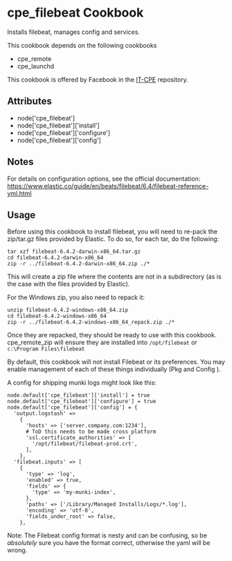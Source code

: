 cpe_filebeat Cookbook
========================
Installs filebeat, manages config and services.

This cookbook depends on the following cookbooks

* cpe_remote
* cpe_launchd

This cookbook is offered by Facebook in the [IT-CPE](https://github.com/facebook/IT-CPE) repository.

Attributes
----------
* node['cpe_filebeat']
* node['cpe_filebeat']['install']
* node['cpe_filebeat']['configure']
* node['cpe_filebeat']['config']

Notes
-----
For details on configuration options, see the official documentation: https://www.elastic.co/guide/en/beats/filebeat/6.4/filebeat-reference-yml.html

Usage
-----
Before using this cookbook to install filebeat, you will need to re-pack the zip/tar.gz files provided by Elastic. To do so, for each tar, do the following:

    tar xzf filebeat-6.4.2-darwin-x86_64.tar.gz
    cd filebeat-6.4.2-darwin-x86_64
    zip -r ../filebeat-6.4.2-darwin-x86_64.zip ./*

This will create a zip file where the contents are not in a subdirectory (as is the case with the files provided by Elastic).

For the Windows zip, you also need to repack it:

    unzip filebeat-6.4.2-windows-x86_64.zip
    cd filebeat-6.4.2-windows-x86_64
    zip -r ../filebeat-6.4.2-windows-x86_64_repack.zip ./*

Once they are repacked, they should be ready to use with this cookbook. cpe_remote_zip will ensure they are installed into `/opt/filebeat` or `c:\Program Files\filebeat`

By default, this cookbook will not install Filebeat or its preferences. You may enable management of each of these things individually (Pkg and Config ).

A config for shipping munki logs might look like this:

    node.default['cpe_filebeat']['install'] = true
    node.default['cpe_filebeat']['configure'] = true
    node.default['cpe_filebeat']['config'] = {
      'output.logstash' =>
        {
          'hosts' => ['server.company.com:1234'],
          # ToD this needs to be made cross platform
          'ssl.certificate_authorities' => [
            '/opt/filebeat/filebeat-prod.crt',
          ],
        },
      'filebeat.inputs' => [
        {
          'type' => 'log',
          'enabled' => true,
          'fields' => {
            'type' => 'my-munki-index',
          },
          'paths' => ['/Library/Managed Installs/Logs/*.log'],
          'encoding' => 'utf-8',
          'fields_under_root' => false,
        },

Note: The Filebeat config format is nesty and can be confusing, so be *absolutely* sure you have the format correct, otherwise the yaml will be wrong.
